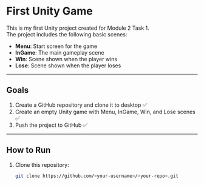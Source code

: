 # First Unity Game

This is my first Unity project created for Module 2 Task 1.  
The project includes the following basic scenes:
- **Menu**: Start screen for the game
- **InGame**: The main gameplay scene
- **Win**: Scene shown when the player wins
- **Lose**: Scene shown when the player loses

---

## Goals
1. Create a GitHub repository and clone it to desktop ✅
2. Create an empty Unity game with Menu, InGame, Win, and Lose scenes ✅
3. Push the project to GitHub ✅

---

## How to Run
1. Clone this repository:
   ```bash
   git clone https://github.com/<your-username>/<your-repo>.git
